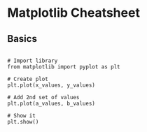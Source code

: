 
# Matplotlib Cheatsheet

## Basics

~~~

# Import library
from matplotlib import pyplot as plt

# Create plot
plt.plot(x_values, y_values)

# Add 2nd set of values
plt.plot(a_values, b_values)

# Show it
plt.show()

~~~ 

